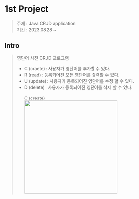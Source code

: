# 1st Project 
> 주제 : Java CRUD application</br>
> 기간 : 2023.08.28 ~ 
## Intro
> 영단어 사전 CRUD 프로그램</br>
> * C (craete) : 사용자가 영단어를 추가할 수 있다.
> * R (read) : 등록되어진 모든 영단어를 출력할 수 있다.
> * U (update) : 사용자가 등록되어진 영단어를 수정 할 수 있다.
> * D (delete) : 사용자가 등록되어진 영단어를 삭제 할 수 있다.</br></br>
> C (create)</br>
> <img width = "300px" height = "300px" src="images/creat1.png"></img>

